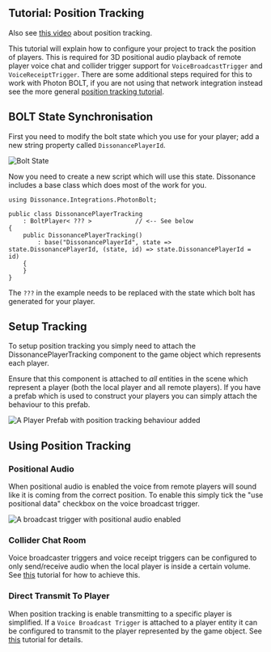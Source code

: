 ## Tutorial: Position Tracking

Also see [this video](https://youtu.be/HXMYDbuLwVI?t=1179) about position tracking.

This tutorial will explain how to configure your project to track the position of players. This is required for 3D positional audio playback of remote player voice chat and collider trigger support for `VoiceBroadcastTrigger` and `VoiceReceiptTrigger`. There are some additional steps required for this to work with Photon BOLT, if you are not using that network integration instead see the more general [position tracking tutorial](/Tutorials/Position-Tracking).

## BOLT State Synchronisation

First you need to modify the bolt state which you use for your player; add a new string property called `DissonancePlayerId`.

![Bolt State](/images/Bolt-State.png)

Now you need to create a new script which will use this state. Dissonance includes a base class which does most of the work for you.

```
using Dissonance.Integrations.PhotonBolt;

public class DissonancePlayerTracking
    : BoltPlayer< ??? >            // <-- See below
{
    public DissonancePlayerTracking()
        : base("DissonancePlayerId", state => state.DissonancePlayerId, (state, id) => state.DissonancePlayerId = id)
    {
    }
}
```

The `???` in the example needs to be replaced with the state which bolt has generated for your player.

## Setup Tracking

To setup position tracking you simply need to attach the DissonancePlayerTracking component to the game object which represents each player.
 
Ensure that this component is attached to *all* entities in the scene which represent a player (both the local player and all remote players). If you have a prefab which is used to construct your players you can simply attach the behaviour to this prefab.
 
![A Player Prefab with position tracking behaviour added](/images/PlayerPrefab_PositionalAudio.png)

## Using Position Tracking 

### Positional Audio

When positional audio is enabled the voice from remote players will sound like it is coming from the correct position. To enable this simply tick the "use positional data" checkbox on the voice broadcast trigger.

![A broadcast trigger with positional audio enabled](/images/VoiceBroadcastTrigger_Positional.png)

### Collider Chat Room

Voice broadcaster triggers and voice receipt triggers can be configured to only send/receive audio when the local player is inside a certain volume. See [this](/Tutorials/Collider-Chat-Room) tutorial for how to achieve this.

### Direct Transmit To Player

When position tracking is enable transmitting to a specific player is simplified. If a `Voice Broadcast Trigger` is attached to a player entity it can be configured to transmit to the player represented by the game object. See [this](/Tutorials/Direct-Player-Transmit) tutorial for details.

